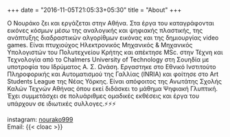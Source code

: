 +++
date = "2016-11-05T21:05:33+05:30"
title = "About"
+++
 
 Ο Νουράκο ζει και εργάζεται στην Αθήνα. Στα έργα του καταγράφονται εικόνες κόσµων µέσω της αναλογικής και ψηφιακής πλαστικής, της ανάπτυξης διαδραστικών αλγορίθμων εικόνας και της δημιουργίας video games. Είναι πτυχιούχος Ηλεκτρονικός Μηχανικός & Μηχανικός Υπολογιστών του Πολυτεχνείου Κρήτης και απέκτησε MSc. στην Τέχνη και Τεχνολογία από το Chalmers University of Technology στη Σουηδία µε υποτροφία του Ιδρύματος Α. Σ. Ωνάση. Εργαστηκε στο Εθνικό Ινστιτούτο Πληροφορικής και Αυτοματισμού της Γαλλίας (INRIA) και φοίτησε στο Art Students League της Νέας Υόρκης. Είναι απόφοιτος της Ανωτάτης Σχολής Καλών Τεχνών Αθήνας όπου εκεί διδάσκει το μάθημα Ψηφιακή Γλυπτική. Έχει συμμετάσχει σε πολυάριθμες ομαδικές εκθέσεις και έργα του υπάρχουν σε ιδιωτικές συλλογες.:zap::zap::zap:


instagram: [nourako999](https://www.instagram.com/nourako999/)  
Email: {{< cloac >}} 
 
<!-- A minimal, responsive and light theme for Hugo inspired by Linux console. 

![Console](https://github.com/mrmierzejewski/hugo-theme-console/blob/master/images/preview.png?raw=true) -->


 <!-- ([instagram](https://www.instagram.com/nourako999/)) lives and works in Athens. His work -->
       
<!-- ## Installation

```
$ mkdir themes
$ cd themes
$ git submodule add https://github.com/mrmierzejewski/hugo-theme-console.git hugo-theme-console
```
    
See the [Hugo documentation](https://gohugo.io/themes/installing/) for more information.

## Configuration

Set theme parameter in your config file:

```
theme = "hugo-theme-console"
```

## License

Copyright © 2020 [Marcin Mierzejewski](https://mrmierzejewski.com/)

The theme is released under the MIT License. Check the [original theme license](https://github.com/panr/hugo-theme-terminal/blob/master/LICENSE.md) for additional licensing information.
 -->